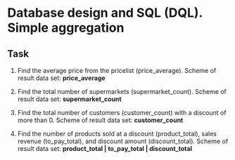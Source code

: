 # Database design and SQL (DQL). Simple aggregation

## Task  

1. Find the average price from the pricelist (price_average). Scheme of result data set: **price_average**

2. Find the total number of supermarkets (supermarket_count). Scheme of result data set: **supermarket_count**
 
3. Find the total number of customers (customer_count) with a discount of more than 0. Scheme of result data set: **customer_count**
 
4. Find the number of products sold at a discount (product_total), sales revenue (to_pay_total), and discount amount (discount_total). Scheme of result data set: **product_total | to_pay_total | discount_total** 
